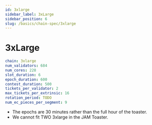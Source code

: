 ```yaml
---
id: 3xlarge
sidebar_label: 3xLarge
sidebar_position: 6
slug: /basics/chain-spec/3xlarge
---
```


# 3xLarge

```yaml
chain: 3xlarge
num_validators: 684
num_cores: 228
slot_duration: 6
epoch_duration: 600
contest_duration: 500
tickets_per_validator: 2
max_tickets_per_extrinsic: 16
rotation_period: TODO
num_ec_pieces_per_segment: 9
```

* The epochs are 30 minutes rather than the full hour of the toaster.  
* We cannot fit TWO 3xlarge in the JAM Toaster.
